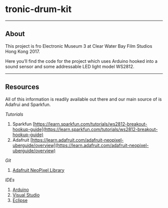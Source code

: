 # tronic-drum-kit 

----- 

## About 
This project is fro Electronic Museum 3 at Clear Water Bay Film Studios Hong Kong 2017. 

Here you’ll find the code for the project which uses Arduino hooked into a sound sensor and some addressable LED light model WS2812.

----- 

## Resources 
All of this information is readily available out there and our main source of is Adafrui and Sparkfun.

_Tutorials_ 
1. Sparkfun [https://learn.sparkfun.com/tutorials/ws2812-breakout-hookup-guide](https://learn.sparkfun.com/tutorials/ws2812-breakout-hookup-guide)
1. Adafruit [https://learn.adafruit.com/adafruit-neopixel-uberguide/overview](https://learn.adafruit.com/adafruit-neopixel-uberguide/overview)

_Git_ 
1. [Adafruit NeoPixel Library](https://github.com/adafruit/Adafruit_NeoPixel)

_IDEs_ 
1. [Arduino](https://www.arduino.cc/en/Main/Software)
1. [Visual Studio](http://playground.arduino.cc/Code/VisualStudio)
1. [Eclipse](http://playground.arduino.cc/Code/Eclipse)